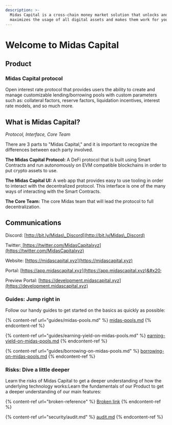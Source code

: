 ```yaml
---
description: >-
  Midas Capital is a cross-chain money market solution that unlocks and
  maximizes the usage of all digital assets and makes them work for you.
---
```


# Welcome to Midas Capital

## **Product**

### Midas Capital protocol

Open interest rate protocol that provides users the ability to create and manage customizable lending/borrowing pools with custom parameters such as: collateral factors, reserve factors, liquidation incentives, interest rate models, and so much more.&#x20;

## **What is Midas Capital?**

_Protocol, Interface, Core Team_

There are 3 parts to "Midas Capital," and it is important to recognize the differences between each party involved.

**The Midas Capital Protocol:** A DeFi protocol that is built using Smart Contracts and run autonomously on EVM compatible blockchains in order to put crypto assets to use.&#x20;

**The Midas Capital UI:** A web app that provides easy to use tooling in order to interact with the decentralized protocol. This interface is one of the many ways of interacting with the Smart Contracts.&#x20;

**The Core Team:** The core Midas team that will lead the protocol to full decentralization.&#x20;



## **Communications**

Discord: [http://bit.ly/Midas\_Discord](http://bit.ly/Midas\_Discord)

Twitter:[ ](https://twitter.com/MidasCapita1)[https://twitter.com/MidasCapitalxyz](https://twitter.com/MidasCapitalxyz)

Website: [https://midascapital.xyz](https://midascapital.xyz)

Portal: [https://app.midascapital.xyz](https://app.midascapital.xyz)&#x20;

Preview Portal: [https://development.midascapital.xyz](https://development.midascapital.xyz)

### Guides: Jump right in

Follow our handy guides to get started on the basics as quickly as possible:

{% content-ref url="guides/midas-pools.md" %}
[midas-pools.md](guides/midas-pools.md)
{% endcontent-ref %}

{% content-ref url="guides/earning-yield-on-midas-pools.md" %}
[earning-yield-on-midas-pools.md](guides/earning-yield-on-midas-pools.md)
{% endcontent-ref %}

{% content-ref url="guides/borrowing-on-midas-pools.md" %}
[borrowing-on-midas-pools.md](guides/borrowing-on-midas-pools.md)
{% endcontent-ref %}

### Risks: Dive a little deeper

Learn the risks of Midas Capital to get a deeper understanding of how the underlying technology works:Learn the fundamentals of our Product to get a deeper understanding of our main features:

{% content-ref url="broken-reference" %}
[Broken link](broken-reference)
{% endcontent-ref %}

{% content-ref url="security/audit.md" %}
[audit.md](security/audit.md)
{% endcontent-ref %}
